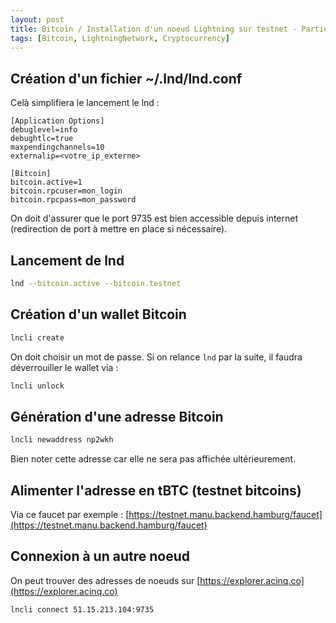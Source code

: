 ```yaml
---
layout: post
title: Bitcoin / Installation d'un noeud Lightning sur testnet - Partie 2
tags: [Bitcoin, LightningNetwork, Cryptocurrency]
---
```


## Création d'un fichier ~/.lnd/lnd.conf

Celà simplifiera le lancement le lnd :

```text
[Application Options]
debuglevel=info
debughtlc=true
maxpendingchannels=10
externalip=<votre_ip_externe> 
  
[Bitcoin]
bitcoin.active=1
bitcoin.rpcuser=mon_login
bitcoin.rpcpass=mon_password
```

On doit d'assurer que le port 9735 est bien accessible depuis internet (redirection de port à mettre en place si nécessaire).

## Lancement de lnd

```bash
lnd --bitcoin.active --bitcoin.testnet
```

## Création d'un wallet Bitcoin

```bash
lncli create
```

On doit choisir un mot de passe. Si on relance `lnd` par la suite, il faudra déverrouiller le wallet via :

```bash
lncli unlock
```

## Génération d'une adresse Bitcoin

```bash
lncli newaddress np2wkh
```

Bien noter cette adresse car elle ne sera pas affichée ultérieurement.

## Alimenter l'adresse en tBTC (testnet bitcoins)

Via ce faucet par exemple : [https://testnet.manu.backend.hamburg/faucet](https://testnet.manu.backend.hamburg/faucet)

## Connexion à un autre noeud

On peut trouver des adresses de noeuds sur [https://explorer.acinq.co](https://explorer.acinq.co)

```bash
lncli connect 51.15.213.104:9735
```